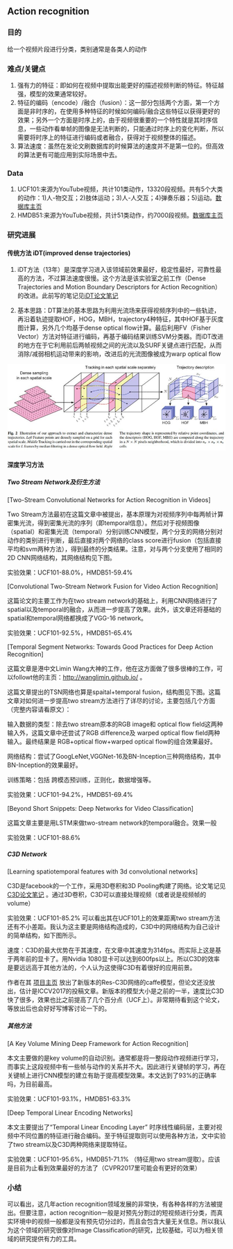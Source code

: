 ## Action recognition

### 目的

给一个视频片段进行分类，类别通常是各类人的动作

### 难点/关键点

1) 强有力的特征：即如何在视频中提取出能更好的描述视频判断的特征。特征越强，模型的效果通常较好。
2) 特征的编码（encode）/融合（fusion）：这一部分包括两个方面，第一个方面是非时序的，在使用多种特征的时候如何编码/融合这些特征以获得更好的效果；另外一个方面是时序上的，由于视频很重要的一个特性就是其时序信息，一些动作看单帧的图像是无法判断的，只能通过时序上的变化判断，所以需要将时序上的特征进行编码或者融合，获得对于视频整体的描述。
3) 算法速度：虽然在发论文刷数据库的时候算法的速度并不是第一位的。但高效的算法更有可能应用到实际场景中去。

### Data

1) UCF101:来源为YouTube视频，共计101类动作，13320段视频。共有5个大类的动作：1)人-物交互；2)肢体运动；3)人-人交互；4)弹奏乐器；5)运动。[数据库主页](http://crcv.ucf.edu/data/UCF101.php)
2) HMDB51:来源为YouTube视频，共计51类动作，约7000段视频。[数据库主页](http://serre-lab.clps.brown.edu/resource/hmdb-a-large-human-motion-database/#Downloads)
	
### 研究进展

#### 传统方法 iDT(improved dense trajectories)

1) iDT方法（13年）是深度学习进入该领域前效果最好，稳定性最好，可靠性最高的方法，不过算法速度很慢。这个方法是该实验室之前工作（Dense Trajectories and Motion Boundary Descriptors for Action Recognition）的改进。此前写的笔记见[iDT论文笔记](http://blog.csdn.net/wzmsltw/article/details/53023363)

2) 基本思路：DT算法的基本思路为利用光流场来获得视频序列中的一些轨迹，再沿着轨迹提取HOF，HOG，MBH，trajectory4种特征，其中HOF基于灰度图计算，另外几个均基于dense optical flow计算。最后利用FV（Fisher Vector）方法对特征进行编码，再基于编码结果训练SVM分类器。而iDT改进的地方在于它利用前后两帧视频之间的光流以及SURF关键点进行匹配，从而消除/减弱相机运动带来的影响，改进后的光流图像被成为warp optical flow

![Alt text](./idt.jpg?raw=true "iDT model")
	
#### 深度学习方法

#####  Two Stream Network及衍生方法

[Two-Stream Convolutional Networks for Action Recognition in Videos]

Two Stream方法最初在这篇文章中被提出，基本原理为对视频序列中每两帧计算密集光流，得到密集光流的序列（即temporal信息）。然后对于视频图像（spatial）和密集光流（temporal）分别训练CNN模型，两个分支的网络分别对动作的类别进行判断，最后直接对两个网络的class score进行fusion（包括直接平均和svm两种方法），得到最终的分类结果。注意，对与两个分支使用了相同的2D CNN网络结构，其网络结构见下图。

实验效果：UCF101-88.0%，HMDB51-59.4% 
	
[Convolutional Two-Stream Network Fusion for Video Action Recognition]

这篇论文的主要工作为在two stream network的基础上，利用CNN网络进行了spatial以及temporal的融合，从而进一步提高了效果。此外，该文章还将基础的spatial和temporal网络都换成了VGG-16 network。

实验效果：UCF101-92.5%，HMDB51-65.4% 
	
[Temporal Segment Networks: Towards Good Practices for Deep Action Recognition]

这篇文章是港中文Limin Wang大神的工作，他在这方面做了很多很棒的工作，可以followt他的主页：http://wanglimin.github.io/ 。

这篇文章提出的TSN网络也算是spaital+temporal fusion，结构图见下图。这篇文章对如何进一步提高two stream方法进行了详尽的讨论，主要包括几个方面（完整内容请看原文）： 

输入数据的类型：除去two stream原本的RGB image和 optical flow field这两种输入外，这篇文章中还尝试了RGB difference及 warped optical flow field两种输入。最终结果是 RGB+optical flow+warped optical flow的组合效果最好。

网络结构：尝试了GoogLeNet,VGGNet-16及BN-Inception三种网络结构，其中BN-Inception的效果最好。

训练策略：包括 跨模态预训练，正则化，数据增强等。

实验效果：UCF101-94.2%，HMDB51-69.4% 

[Beyond Short Snippets: Deep Networks for Video Classification]
	
这篇文章主要是用LSTM来做two-stream network的temporal融合。效果一般

实验效果：UCF101-88.6% 
		
##### C3D Network

[Learning spatiotemporal features with 3d convolutional networks]

C3D是facebook的一个工作，采用3D卷积和3D Pooling构建了网络。论文笔记见[C3D论文笔记](http://blog.csdn.net/wzmsltw/article/details/61192243) 。通过3D卷积，C3D可以直接处理视频（或者说是视频帧的volume）

实验效果：UCF101-85.2% 可以看出其在UCF101上的效果距离two stream方法还有不小差距。我认为这主要是网络结构造成的，C3D中的网络结构为自己设计的简单结构，如下图所示。

速度：C3D的最大优势在于其速度，在文章中其速度为314fps。而实际上这是基于两年前的显卡了。用Nvidia 1080显卡可以达到600fps以上。所以C3D的效率是要远远高于其他方法的，个人认为这使得C3D有着很好的应用前景。

作者在其 [项目主页](http://vlg.cs.dartmouth.edu/c3d/) 放出了新版本的Res-C3D网络的caffe模型，但论文还没放出，估计是ICCV2017的投稿文章。新版本的模型大小是之前的一半，速度比C3D快了很多，效果也比之前提高了几个百分点（UCF上）。非常期待看到这个论文，等放出后也会好好写博客讨论一下的。
	
##### 其他方法

[A Key Volume Mining Deep Framework for Action Recognition]

本文主要做的是key volume的自动识别。通常都是将一整段动作视频进行学习，而事实上这段视频中有一些帧与动作的关系并不大。因此进行关键帧的学习，再在关键帧上进行CNN模型的建立有助于提高模型效果。本文达到了93%的正确率吗，为目前最高。

实验效果：UCF101-93.1%，HMDB51-63.3%

[Deep Temporal Linear Encoding Networks]

本文主要提出了“Temporal Linear Encoding Layer” 时序线性编码层，主要对视频中不同位置的特征进行融合编码。至于特征提取则可以使用各种方法，文中实验了two stream以及C3D两种网络来提取特征。

实验效果：UCF101-95.6%，HMDB51-71.1% （特征用two stream提取）。应该是目前为止看到效果最好的方法了（CVPR2017里可能会有更好的效果）
	
### 小结

可以看出，这几年action recognition领域发展的非常快，有各种各样的方法被提出。但要注意，action recognition一般是对预先分割过的短视频进行分类，而真实环境中的视频一般都是没有预先切分过的，而且会包含大量无关信息。所以我认为这个领域的研究很像对Image Classification的研究，比较基础，可以为相关领域的研究提供有力的工具。


